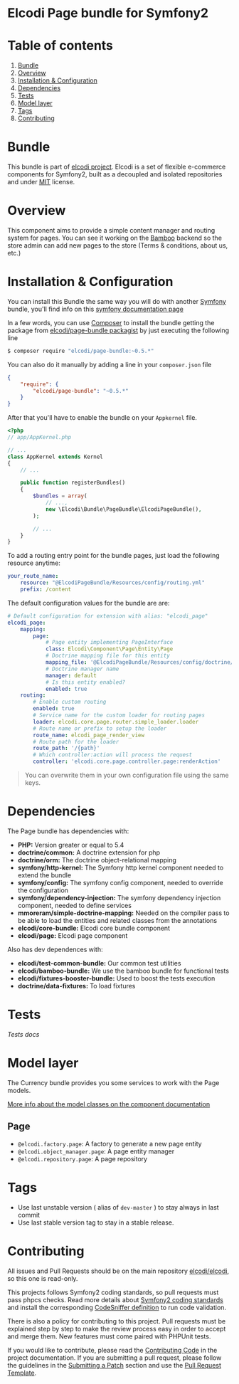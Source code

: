 Elcodi Page bundle for Symfony2
===============================

# Table of contents

1. [Bundle](#bundle)
1. [Overview](#overview)
1. [Installation & Configuration](#installation-configuration)
1. [Dependencies](#dependencies)
1. [Tests](#tests)
1. [Model layer](#model-layer)
1. [Tags](#tags)
1. [Contributing](#contributing)

# Bundle

This bundle is part of [elcodi project](https://github.com/elcodi).
Elcodi is a set of flexible e-commerce components for Symfony2, built as a
decoupled and isolated repositories and under [MIT] license.

# Overview

This component aims to provide a simple content manager and routing system for
pages.
You can see it working on the [Bamboo] backend so the store admin can add new
pages to the store (Terms & conditions, about us, etc.)

# Installation & Configuration

You can install this Bundle the same way you will do with another [Symfony]
bundle, you'll find info on this [symfony documentation page][4]

In a few words, you can use [Composer] to install the bundle getting the package
from
[elcodi/page-bundle packagist](https://packagist.org/packages/elcodi/page-bundle)
by just executing the following line

``` bash
$ composer require "elcodi/page-bundle:~0.5.*"
```

You can also do it manually by adding a line in your `composer.json` file

``` json
{
    "require": {
        "elcodi/page-bundle": "~0.5.*"
    }
}

```

After that you'll have to enable the bundle on your `Appkernel` file.

``` php
<?php
// app/AppKernel.php

// ...
class AppKernel extends Kernel
{
    // ...

    public function registerBundles()
    {
        $bundles = array(
            // ...,
            new \Elcodi\Bundle\PageBundle\ElcodiPageBundle(),
        );

        // ...
    }
}
```

To add a routing entry point for the bundle pages, just load the following
resource anytime:

``` yaml
your_route_name:
    resource: "@ElcodiPageBundle/Resources/config/routing.yml"
    prefix: /content
```

The default configuration values for the bundle are are:

```yaml
# Default configuration for extension with alias: "elcodi_page"
elcodi_page:
    mapping:
        page:
            # Page entity implementing PageInterface
            class: Elcodi\Component\Page\Entity\Page
            # Doctrine mapping file for this entity
            mapping_file: '@ElcodiPageBundle/Resources/config/doctrine/Page.orm.yml'
            # Doctrine manager name
            manager: default
            # Is this entity enabled?
            enabled: true
    routing:
        # Enable custom routing
        enabled: true
        # Service name for the custom loader for routing pages
        loader: elcodi.core.page.router.simple_loader.loader
        # Route name or prefix to setup the loader
        route_name: elcodi_page_render_view
        # Route path for the loader
        route_path: '/{path}'
        # Which controller:action will process the request
        controller: 'elcodi.core.page.controller.page:renderAction'
```

> You can overwrite them in your own configuration file using the same keys.

# Dependencies

The Page bundle has dependencies with:
- **PHP:** Version greater or equal to 5.4
- **doctrine/common:** A doctrine extension for php
- **doctrine/orm:** The doctrine object-relational mapping
- **symfony/http-kernel:** The Symfony http kernel component needed to extend
the bundle
- **symfony/config:** The symfony config component, needed to override the
configuration
- **symfony/dependency-injection:** The symfony dependency injection component,
needed to define services
- **mmoreram/simple-doctrine-mapping:** Needed on the compiler pass to be able
to load the entities and related classes from the annotations
- **elcodi/core-bundle:** Elcodi core bundle component
- **elcodi/page:** Elcodi page component

Also has dev dependences with:
- **elcodi/test-common-bundle:** Our common test utilities
- **elcodi/bamboo-bundle:** We use the bamboo bundle for functional tests
- **elcodi/fixtures-booster-bundle:** Used to boost the tests execution
- **doctrine/data-fixtures:** To load fixtures

# Tests

*Tests docs*

# Model layer

The Currency bundle provides you some services to work with the Page models.

[More info about the model classes on the component documentation](https://github.com/elcodi/Page/blob/master/README.md#model-layer)

## Page

- `@elcodi.factory.page`: A factory to generate a new page entity
- `@elcodi.object_manager.page`: A page entity manager
- `@elcodi.repository.page`: A page repository

# Tags

* Use last unstable version ( alias of `dev-master` ) to stay always in last commit
* Use last stable version tag to stay in a stable release.

# Contributing

All issues and Pull Requests should be on the main repository
[elcodi/elcodi](https://github.com/elcodi/elcodi), so this one is read-only.

This projects follows Symfony2 coding standards, so pull requests must pass phpcs
checks. Read more details about
[Symfony2 coding standards](http://symfony.com/doc/current/contributing/code/standards.html)
and install the corresponding [CodeSniffer definition](https://github.com/opensky/Symfony2-coding-standard)
to run code validation.

There is also a policy for contributing to this project. Pull requests must
be explained step by step to make the review process easy in order to
accept and merge them. New features must come paired with PHPUnit tests.

If you would like to contribute, please read the [Contributing Code][1] in the project
documentation. If you are submitting a pull request, please follow the guidelines
in the [Submitting a Patch][2] section and use the [Pull Request Template][3].

[1]: http://symfony.com/doc/current/contributing/code/index.html
[2]: http://symfony.com/doc/current/contributing/code/patches.html#check-list
[3]: http://symfony.com/doc/current/contributing/code/patches.html#make-a-pull-request
[4]: http://symfony.com/doc/current/cookbook/bundles/installation.html
[MIT]: http://opensource.org/licenses/MIT
[Bamboo]: https://github.com/elcodi/bamboo
[Open exchange rates]: https://openexchangerates.org/
[Composer]: https://getcomposer.org/
[Symfony]: http://symfony.com/
